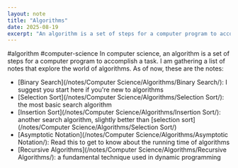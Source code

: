 ```yaml
---
layout: note
title: "Algorithms"
date: 2025-08-19
excerpt: "An algorithm is a set of steps for a computer program to accomplish a task. Key topics in algorithms include sorting, searching, and notation."
---
```


#algorithm #computer-science 
In computer science, an algorithm is a set of steps for a computer program to accomplish a task.
I am gathering a list of notes that explore the world of algorithms. As of now, these are the notes:
- [Binary Search](/notes/Computer Science/Algorithms/Binary Search/): I suggest you start here if you're new to algorithms
- [Selection Sort](/notes/Computer Science/Algorithms/Selection Sort/): the most basic search algorithm
- [Insertion Sort](/notes/Computer Science/Algorithms/Insertion Sort/): another search algorithm, slightly better than [selection sort](/notes/Computer Science/Algorithms/Selection Sort/)
- [Asymptotic Notation](/notes/Computer Science/Algorithms/Asymptotic Notation/): Read this to get to know about the running time of algorithms
- [Recursive Algorithms](/notes/Computer Science/Algorithms/Recursive Algorithms/): a fundamental technique used in dynamic programming